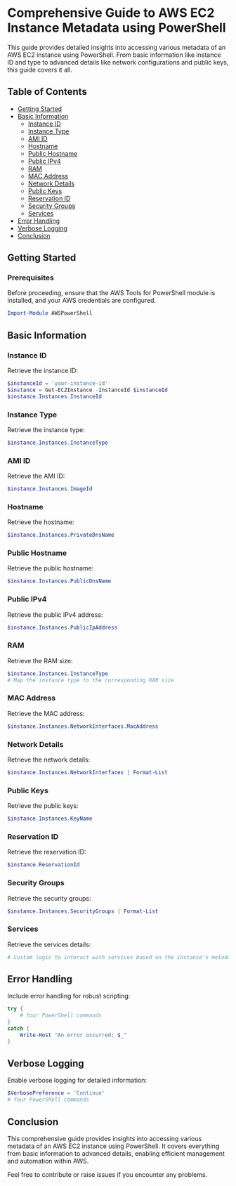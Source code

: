 
# Comprehensive Guide to AWS EC2 Instance Metadata using PowerShell

This guide provides detailed insights into accessing various metadata of an AWS EC2 instance using PowerShell. From basic information like instance ID and type to advanced details like network configurations and public keys, this guide covers it all.

## Table of Contents

- [Getting Started](#getting-started)
- [Basic Information](#basic-information)
  - [Instance ID](#instance-id)
  - [Instance Type](#instance-type)
  - [AMI ID](#ami-id)
  - [Hostname](#hostname)
  - [Public Hostname](#public-hostname)
  - [Public IPv4](#public-ipv4)
  - [RAM](#ram)
  - [MAC Address](#mac-address)
  - [Network Details](#network-details)
  - [Public Keys](#public-keys)
  - [Reservation ID](#reservation-id)
  - [Security Groups](#security-groups)
  - [Services](#services)
- [Error Handling](#error-handling)
- [Verbose Logging](#verbose-logging)
- [Conclusion](#conclusion)

## Getting Started

### Prerequisites

Before proceeding, ensure that the AWS Tools for PowerShell module is installed, and your AWS credentials are configured.

```powershell
Import-Module AWSPowerShell
```

## Basic Information

### Instance ID

Retrieve the instance ID:

```powershell
$instanceId = 'your-instance-id'
$instance = Get-EC2Instance -InstanceId $instanceId
$instance.Instances.InstanceId
```

### Instance Type

Retrieve the instance type:

```powershell
$instance.Instances.InstanceType
```

### AMI ID

Retrieve the AMI ID:

```powershell
$instance.Instances.ImageId
```

### Hostname

Retrieve the hostname:

```powershell
$instance.Instances.PrivateDnsName
```

### Public Hostname

Retrieve the public hostname:

```powershell
$instance.Instances.PublicDnsName
```

### Public IPv4

Retrieve the public IPv4 address:

```powershell
$instance.Instances.PublicIpAddress
```

### RAM

Retrieve the RAM size:

```powershell
$instance.Instances.InstanceType
# Map the instance type to the corresponding RAM size
```

### MAC Address

Retrieve the MAC address:

```powershell
$instance.Instances.NetworkInterfaces.MacAddress
```

### Network Details

Retrieve the network details:

```powershell
$instance.Instances.NetworkInterfaces | Format-List
```

### Public Keys

Retrieve the public keys:

```powershell
$instance.Instances.KeyName
```

### Reservation ID

Retrieve the reservation ID:

```powershell
$instance.ReservationId
```

### Security Groups

Retrieve the security groups:

```powershell
$instance.Instances.SecurityGroups | Format-List
```

### Services

Retrieve the services details:

```powershell
# Custom logic to interact with services based on the instance's metadata
```

## Error Handling

Include error handling for robust scripting:

```powershell
try {
    # Your PowerShell commands
}
catch {
    Write-Host "An error occurred: $_"
}
```

## Verbose Logging

Enable verbose logging for detailed information:

```powershell
$VerbosePreference = 'Continue'
# Your PowerShell commands
```

## Conclusion

This comprehensive guide provides insights into accessing various metadata of an AWS EC2 instance using PowerShell. It covers everything from basic information to advanced details, enabling efficient management and automation within AWS.

Feel free to contribute or raise issues if you encounter any problems.
